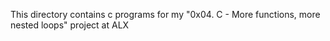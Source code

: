 This directory contains c programs for my "0x04. C - More functions, more nested loops" project at ALX
